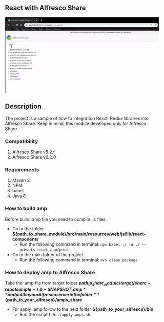 ## React with Alfresco Share
![](readme_resources/react-sample.gif)

## Description
The project is a sample of how to integration React, Redux libraries into Alfresco Share. 
Keep in mind, this module developed only for Alfresco Share. 

### Compatibility
 1. Alfresco Share v5.2.f
 2. Alfresco Share v6.2.0
 
 
### Requirements
 1. Maven 3
 2. NPM
 3. babel
 4. Java 8

### How to build amp
Before build .amp file you need to compile .js files. 
 - Go to the folder **${path_to_share_module}/src/main/resources/web/js/lib/react-components**
     - Run the following command in terminal:
       `npx babel ./ -d ./ --presets react-app/prod`
 - Go to the main folder of the project
     - Run the following command in terminal:
       `mvn clean package`
       
### How to deploy amp to Alfresco Share
Take the .amp file from target folder **${path_to_share_module}/target/share-reactsample-1.0-SNAPSHOT.amp**
and put it in your Alfresco server in the folder **${path_to_your_alfresco}/amps_share** 
 - For apply .amp follow to the next folder **${path_to_your_alfresco}/bin** 
   - Run the script file:
     `./apply_amps.sh`
